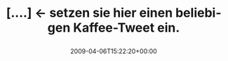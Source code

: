 ---
retweeted: false
source: <a href="http://twitter.com" rel="nofollow">Twitter Web Client</a>
entities:
  hashtags: []
  symbols: []
  user_mentions: []
  urls: []
display_text_range:
- '0'
- '63'
favorite_count: '0'
id_str: '1463385628'
truncated: false
retweet_count: '0'
id: '1463385628'
created_at: Mon Apr 06 15:22:20 +0000 2009
favorited: false
full_text: "[....] &lt;- setzen sie hier einen beliebigen Kaffee-Tweet ein."
lang: de
tags:
- pesos/twitter
date: '2009-04-06T15:22:20+00:00'
src: https://twitter.com/bascht/status/1463385628
original_url: https://twitter.com/bascht/status/1463385628
type: twitter_tweet
text: "[....] &lt;- setzen sie hier einen beliebigen Kaffee-Tweet ein."
title: "[....] &lt;- setzen sie hier einen beliebigen Kaffee-Tweet ein.\n"

---
